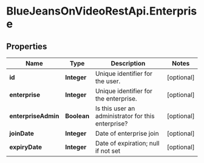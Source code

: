 # BlueJeansOnVideoRestApi.Enterprise

## Properties
Name | Type | Description | Notes
------------ | ------------- | ------------- | -------------
**id** | **Integer** | Unique identifier for the user. | [optional] 
**enterprise** | **Integer** | Unique identifier for the enterprise. | [optional] 
**enterpriseAdmin** | **Boolean** | Is this user an administrator for this enterprise? | [optional] 
**joinDate** | **Integer** | Date of enterprise join | [optional] 
**expiryDate** | **Integer** | Date of expiration; null if not set | [optional] 



